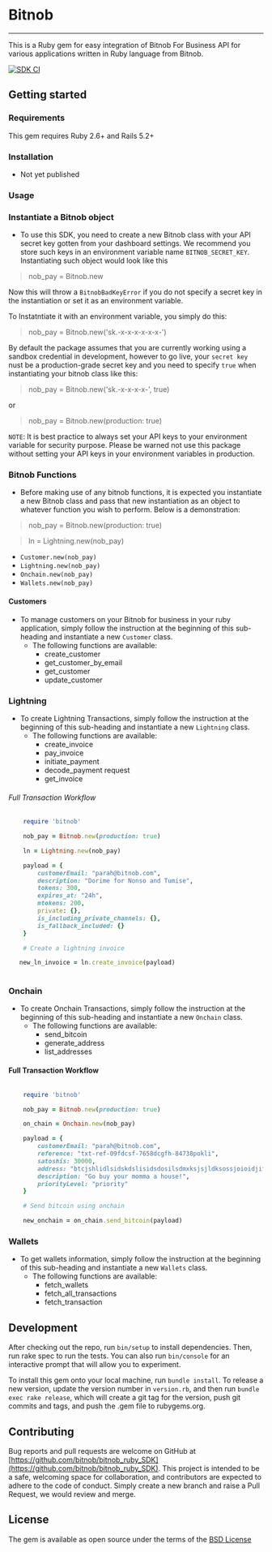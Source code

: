 # Bitnob
---
This is a Ruby gem for easy integration of Bitnob For Business API for various applications written in Ruby language from Bitnob.

[![SDK CI](https://github.com/bitnob/bitnob_ruby_SDK/actions/workflows/main.yml/badge.svg)](https://github.com/bitnob/bitnob_ruby_SDK/actions/workflows/main.yml)

## Getting started

### Requirements
This gem requires Ruby 2.6+ and Rails 5.2+

### Installation 
- Not yet published

### Usage 

### Instantiate a Bitnob object 
- To use this SDK, you need to create a new Bitnob class with your API secret key gotten from your dashboard settings. We recommend you store such keys in an environment variable name `BITNOB_SECRET_KEY`. Instantiating such object would look like this 

> nob_pay = Bitnob.new  

Now this will throw a `BitnobBadKeyError` if you do not specify a secret key in the instantiation or set it as an environment variable.

To Instatntiate it with an environment variable, you simply do this:

> nob_pay = Bitnob.new('sk.-x-x-x-x-x-x-')

By default the package assumes that you are currently working using a sandbox credential in development, however to go live, your `secret key` nust be a production-grade secret key and you need to specify `true` when instantiating your bitnob class like this:

> nob_pay = Bitnob.new('sk.-x-x-x-x-', true)

or 

> nob_pay = Bitnob.new(production: true)

`NOTE`: It is best practice to always set your API keys to your environment variable for security purpose. Please be warned not use this package without setting your API keys in your environment variables in production.

### Bitnob Functions
- Before making use of any bitnob functions, it is expected you instantiate a new Bitnob class and pass that new instantiation as an object to whatever function you wish to perform. Below is a demonstration:

> nob_pay = Bitnob.new(production: true)

> ln = Lightning.new(nob_pay)

- `Customer.new(nob_pay)`
- `Lightning.new(nob_pay)`
- `Onchain.new(nob_pay)`
- `Wallets.new(nob_pay)`


#### Customers

- To manage customers on your Bitnob for business in your ruby application, simply follow the instruction at the beginning of this sub-heading and instantiate a new `Customer` class.
    - The following functions are available:
        - create_customer
        - get_customer_by_email 
        - get_customer 
        - update_customer

### Lightning
- To create Lightning Transactions, simply follow the instruction at the beginning of this sub-heading and instantiate a new `Lightning` class.
    - The following functions are available:
        - create_invoice
        - pay_invoice 
        - initiate_payment
        - decode_payment request 
        - get_invoice


###### Full Transaction Workflow 
```ruby
    require 'bitnob'

    nob_pay = Bitnob.new(production: true)

    ln = Lightning.new(nob_pay)

    payload = {
        customerEmail: "parah@bitnob.com",
        description: "Dorime for Nonso and Tumise",
        tokens: 300,
        expires_at: "24h",
        mtokens: 200,
        private: {},
        is_including_private_channels: {},
        is_fallback_included: {}
    }

    # Create a lightning invoice 

   new_ln_invoice = ln.create_invoice(payload)
    
```
### Onchain 
- To create Onchain Transactions, simply follow the instruction at the beginning of this sub-heading and instantiate a new `Onchain` class.
    - The following functions are available:
        - send_bitcoin
        - generate_address
        - list_addresses


#### Full Transaction Workflow

```ruby

    require 'bitnob'

    nob_pay = Bitnob.new(production: true)

    on_chain = Onchain.new(nob_pay)

    payload = {
        customerEmail: "parah@bitnob.com",
        reference: "txt-ref-09fdcsf-7658dcgfh-84738pokli",
        satoshis: 30000,
        address: "btcjshlidlsidskdslisidsdosilsdmxksjsjldksossjoioidjifkji.zjijsi",
        description: "Go buy your momma a house!",
        priorityLevel: "priority"
    }

    # Send bitcoin using onchain 

    new_onchain = on_chain.send_bitcoin(payload)

```

### Wallets 
- To get wallets information, simply follow the instruction at the beginning of this sub-heading and instantiate a new `Wallets` class.
    - The following functions are available:
        - fetch_wallets
        - fetch_all_transactions
        - fetch_transaction



## Development 

After checking out the repo, run `bin/setup` to install dependencies. Then, run rake spec to run the tests. You can also run `bin/console` for an interactive prompt that will allow you to experiment.

To install this gem onto your local machine, run `bundle install`. To release a new version, update the version number in `version.rb`, and then run `bundle exec rake release`, which will create a git tag for the version, push git commits and tags, and push the .gem file to rubygems.org.


## Contributing 

Bug reports and pull requests are welcome on GitHub at [https://github.com/bitnob/bitnob_ruby_SDK](https://github.com/bitnob/bitnob_ruby_SDK). This project is intended to be a safe, welcoming space for collaboration, and contributors are expected to adhere to the code of conduct. Simply create a new branch and raise a Pull Request, we would review and merge. 

## License

The gem is available as open source under the terms of the [BSD License](https://opensource.org/licenses/BSD-3-Clause)

